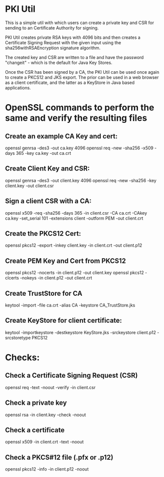PKI Util
=============
This is a simple util with which users can create a private key and CSR for sending to an Certificate Authority for signing.

PKI Util creates private RSA keys with 4096 bits and then creates a Certificate Signing Request with the given input using the sha256withRSAEncryption signature algorithm.

The created key and CSR are written to a file and have the password "changeit" - which is the default for Java Key Stores.

Once the CSR has been signed by a CA, the PKI Util can be used once again to create a PKCS12 and JKS export. The prior can be used in a web browser as a client certificate, and the latter as a KeyStore in Java based applications.

OpenSSL commands to perform the same and verify the resulting files
=============

Create an example CA Key and cert:
---------------
openssl genrsa -des3 -out ca.key 4096
openssl req -new -sha256 -x509 -days 365 -key ca.key -out ca.crt

Create Client Key and CSR:
---------------
openssl genrsa -des3 -out client.key 4096
openssl req -new -sha256 -key client.key -out client.csr

Sign a client CSR with a CA:
---------------
openssl x509 -req -sha256 -days 365 -in client.csr -CA ca.crt -CAkey ca.key -set_serial 101 -extensions client -outform PEM -out client.crt

Create the PKCS12 Cert:
---------------
openssl pkcs12 -export -inkey client.key -in client.crt -out client.p12

Create PEM Key and Cert from PKCS12
---------------
openssl pkcs12 -nocerts -in client.p12 -out client.key
openssl pkcs12 -clcerts  -nokeys -in client.p12 -out client.crt

Create TrustStore for CA
---------------
keytool -import -file ca.crt -alias CA -keystore CA_TrustStore.jks

Create KeyStore for client certificate:
---------------
keytool -importkeystore -destkeystore KeyStore.jks -srckeystore client.p12 -srcstoretype PKCS12

Checks:
===============
Check a Certificate Signing Request (CSR)
---------------
openssl req -text -noout -verify -in client.csr

Check a private key
---------------
openssl rsa -in client.key -check -noout

Check a certificate
---------------
openssl x509 -in client.crt -text -noout

Check a PKCS#12 file (.pfx or .p12)
---------------
openssl pkcs12 -info -in client.p12 -noout
